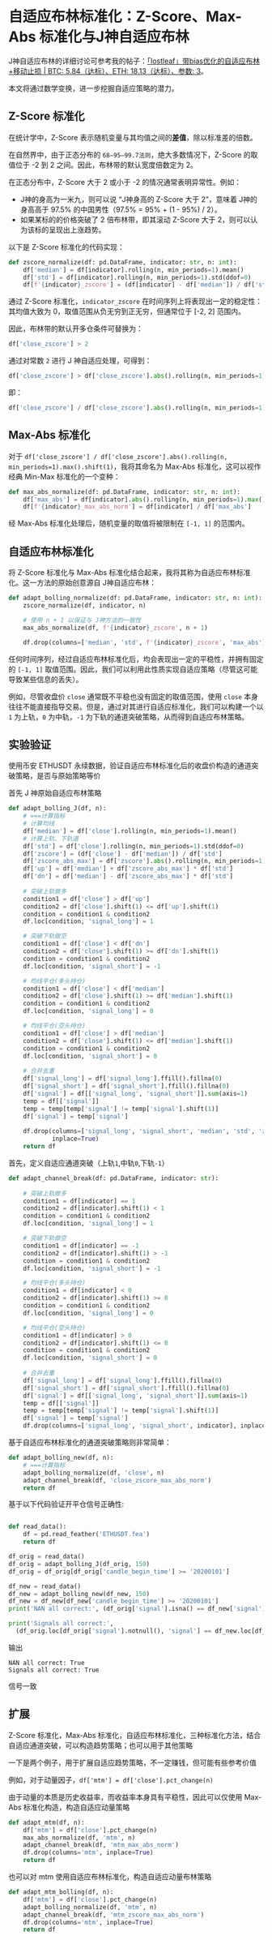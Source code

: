 # 自适应布林标准化：Z-Score、Max-Abs 标准化与J神自适应布林

J神自适应布林的详细讨论可参考我的帖子：[「lostleaf」带bias优化的自适应布林+移动止损 | BTC: 5.84（达标）、ETH: 18.13（达标）、参数: 3](https://bbs.quantclass.cn/thread/1724)。

本文将通过数学变换，进一步挖掘自适应策略的潜力。

## Z-Score 标准化

在统计学中，Z-Score 表示随机变量与其均值之间的**差值**，除以标准差的倍数。

在自然界中，由于正态分布的 `68–95–99.7法则`，绝大多数情况下，Z-Score 的取值位于 -2 到 2 之间。因此，布林带的默认宽度倍数定为 2。

在正态分布中，Z-Score 大于 2 或小于 -2 的情况通常表明异常性。例如：
- J神的身高为一米九，则可以说 “J神身高的 Z-Score 大于 2”，意味着 J神的身高高于 97.5% 的中国男性（97.5% = 95% + (1 - 95%) / 2）。
- 如果某标的的价格突破了 2 倍布林带，即其滚动 Z-Score 大于 2，则可以认为该标的呈现出上涨趋势。

以下是 Z-Score 标准化的代码实现：

``` python
def zscore_normalize(df: pd.DataFrame, indicator: str, n: int):
    df['median'] = df[indicator].rolling(n, min_periods=1).mean()
    df['std'] = df[indicator].rolling(n, min_periods=1).std(ddof=0)
    df[f'{indicator}_zscore'] = (df[indicator] - df['median']) / df['std']
```

通过 Z-Score 标准化，`indicator_zscore` 在时间序列上将表现出一定的稳定性：其均值大致为 0，取值范围从负无穷到正无穷，但通常位于 [-2, 2] 范围内。

因此，布林带的默认开多仓条件可替换为：

```python
df['close_zscore'] > 2
```

通过对常数 `2` 进行 J 神自适应处理，可得到：

```python
df['close_zscore'] > df['close_zscore'].abs().rolling(n, min_periods=1).max().shift(1)
```

即：

```python
df['close_zscore'] / df['close_zscore'].abs().rolling(n, min_periods=1).max().shift(1) > 1
```

## Max-Abs 标准化

对于 `df['close_zscore'] / df['close_zscore'].abs().rolling(n, min_periods=1).max().shift(1)`，我将其命名为 Max-Abs 标准化，这可以视作经典 Min-Max 标准化的一个变种：

```python
def max_abs_normalize(df: pd.DataFrame, indicator: str, n: int):
    df['max_abs'] = df[indicator].abs().rolling(n, min_periods=1).max()
    df[f'{indicator}_max_abs_norm'] = df[indicator] / df['max_abs']
```

经 Max-Abs 标准化处理后，随机变量的取值将被限制在 `[-1, 1]` 的范围内。

## 自适应布林标准化

将 Z-Score 标准化与 Max-Abs 标准化结合起来，我将其称为自适应布林标准化。这一方法的原始创意源自 J神自适应布林：

```python
def adapt_bolling_normalize(df: pd.DataFrame, indicator: str, n: int):
    zscore_normalize(df, indicator, n)

    # 使用 n + 1 以保证与 J神方法的一致性
    max_abs_normalize(df, f'{indicator}_zscore', n + 1)

    df.drop(columns=['median', 'std', f'{indicator}_zscore', 'max_abs'], inplace=True)
```

任何时间序列，经过自适应布林标准化后，均会表现出一定的平稳性，并拥有固定的 `[-1, 1]` 取值范围。因此，我们可以利用此性质实现自适应策略（尽管这可能导致某些信息的丢失）。

例如，尽管收盘价 `close` 通常既不平稳也没有固定的取值范围，使用 `close` 本身往往不能直接指导交易。但是，通过对其进行自适应标准化，我们可以构建一个以 `1` 为上轨，`0` 为中轨，`-1` 为下轨的通道突破策略，从而得到自适应布林策略。

## 实验验证

使用币安 ETHUSDT 永续数据，验证自适应布林标准化后的收盘价构造的通道突破策略，是否与原始策略等价

首先 J 神原始自适应布林策略

```python
def adapt_bolling_J(df, n):
    # ===计算指标
    # 计算均线
    df['median'] = df['close'].rolling(n, min_periods=1).mean()
    # 计算上轨、下轨道
    df['std'] = df['close'].rolling(n, min_periods=1).std(ddof=0)
    df['zscore'] = (df['close'] - df['median']) / df['std']
    df['zscore_abs_max'] = df['zscore'].abs().rolling(n, min_periods=1).max().shift(1)
    df['up'] = df['median'] + df['zscore_abs_max'] * df['std']
    df['dn'] = df['median'] - df['zscore_abs_max'] * df['std']
    
    # 突破上轨做多
    condition1 = df['close'] > df['up']
    condition2 = df['close'].shift(1) <= df['up'].shift(1)
    condition = condition1 & condition2
    df.loc[condition, 'signal_long'] = 1

    # 突破下轨做空
    condition1 = df['close'] < df['dn']
    condition2 = df['close'].shift(1) >= df['dn'].shift(1)
    condition = condition1 & condition2
    df.loc[condition, 'signal_short'] = -1

    # 均线平仓(多头持仓)
    condition1 = df['close'] < df['median']
    condition2 = df['close'].shift(1) >= df['median'].shift(1)
    condition = condition1 & condition2
    df.loc[condition, 'signal_long'] = 0

    # 均线平仓(空头持仓)
    condition1 = df['close'] > df['median']
    condition2 = df['close'].shift(1) <= df['median'].shift(1)
    condition = condition1 & condition2
    df.loc[condition, 'signal_short'] = 0
    
    # 合并去重
    df['signal_long'] = df['signal_long'].ffill().fillna(0)
    df['signal_short'] = df['signal_short'].ffill().fillna(0)
    df['signal'] = df[['signal_long', 'signal_short']].sum(axis=1)
    temp = df[['signal']]
    temp = temp[temp['signal'] != temp['signal'].shift(1)]
    df['signal'] = temp['signal']
    
    df.drop(columns=['signal_long', 'signal_short', 'median', 'std', 'zscore', 'zscore_abs_max', 'up', 'dn'], 
            inplace=True)
    return df
```

首先，定义自适应通道突破（上轨`1`,中轨`0`,下轨`-1`）

``` python
def adapt_channel_break(df: pd.DataFrame, indicator: str):
    
    # 突破上轨做多
    condition1 = df[indicator] == 1
    condition2 = df[indicator].shift(1) < 1
    condition = condition1 & condition2
    df.loc[condition, 'signal_long'] = 1

    # 突破下轨做空
    condition1 = df[indicator] == -1
    condition2 = df[indicator].shift(1) > -1
    condition = condition1 & condition2
    df.loc[condition, 'signal_short'] = -1

    # 均线平仓(多头持仓)
    condition1 = df[indicator] < 0
    condition2 = df[indicator].shift(1) >= 0
    condition = condition1 & condition2
    df.loc[condition, 'signal_long'] = 0

    # 均线平仓(空头持仓)
    condition1 = df[indicator] > 0
    condition2 = df[indicator].shift(1) <= 0
    condition = condition1 & condition2
    df.loc[condition, 'signal_short'] = 0
    
    # 合并去重
    df['signal_long'] = df['signal_long'].ffill().fillna(0)
    df['signal_short'] = df['signal_short'].ffill().fillna(0)
    df['signal'] = df[['signal_long', 'signal_short']].sum(axis=1)
    temp = df[['signal']]
    temp = temp[temp['signal'] != temp['signal'].shift(1)]
    df['signal'] = temp['signal']    
    df.drop(columns=['signal_long', 'signal_short', indicator], inplace=True)
```

基于自适应布林标准化的通道突破策略则非常简单：

```python
def adapt_bolling_new(df, n):
    # ===计算指标
    adapt_bolling_normalize(df, 'close', n)
    adapt_channel_break(df, 'close_zscore_max_abs_norm')
    return df
```

基于以下代码验证开平仓信号正确性: 
```python

def read_data():
    df = pd.read_feather('ETHUSDT.fea')
    return df

df_orig = read_data()
df_orig = adapt_bolling_J(df_orig, 150)
df_orig = df_orig[df_orig['candle_begin_time'] >= '20200101']

df_new = read_data()
df_new = adapt_bolling_new(df_new, 150)
df_new = df_new[df_new['candle_begin_time'] >= '20200101']
print('NAN all correct:', (df_orig['signal'].isna() == df_new['signal'].isna()).all())

print('Signals all correct:',
  (df_orig.loc[df_orig['signal'].notnull(), 'signal'] == df_new.loc[df_new['signal'].notnull(), 'signal']).all())
```

输出

```
NAN all correct: True
Signals all correct: True
```

信号一致

## 扩展

Z-Score 标准化，Max-Abs 标准化，自适应布林标准化，三种标准化方法，结合自适应通道突破，可以构造趋势策略；也可以用于其他策略

一下是两个例子，用于扩展自适应趋势策略，不一定赚钱，但可能有些参考价值

例如，对于动量因子，`df['mtm'] = df['close'].pct_change(n)`

由于动量的本质是历史收益率，而收益率本身具有平稳性，因此可以仅使用 Max-Abs 标准化构造，构造自适应动量策略

```python
def adapt_mtm(df, n):
    df['mtm'] = df['close'].pct_change(n)
    max_abs_normalize(df, 'mtm', n)
    adapt_channel_break(df, 'mtm_max_abs_norm')
    df.drop(columns='mtm', inplace=True)
    return df
```

也可以对 mtm 使用自适应布林标准化，构造自适应动量布林策略

```python
def adapt_mtm_bolling(df, n):
    df['mtm'] = df['close'].pct_change(n)
    adapt_bolling_normalize(df, 'mtm', n)
    adapt_channel_break(df, 'mtm_zscore_max_abs_norm')
    df.drop(columns='mtm', inplace=True)
    return df
```